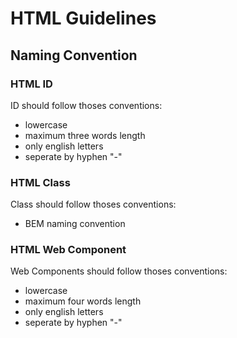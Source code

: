 # HTML Guidelines

## Naming Convention

### HTML ID

ID should follow thoses conventions:

-   lowercase
-   maximum three words length
-   only english letters
-   seperate by hyphen "-"

### HTML Class

Class should follow thoses conventions:

-   BEM naming convention

### HTML Web Component

Web Components should follow thoses conventions:

-   lowercase
-   maximum four words length
-   only english letters
-   seperate by hyphen "-"
